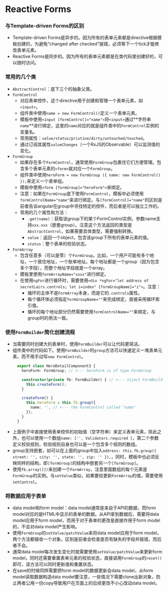 Reactive Forms
=========

### 与Template-driven Forms的区别

* Template-driven Forms是异步的。因为所有的表单元素都是directive根据模板创建的，为避免“changed after checked”报错，必须等下一个tick才能修改表单元素。
* Reactive Forms是同步的。因为所有的表单元素都是在类代码里创建好的，可以随时访问。

### 常用的几个类

* `AbstractControl`：底下三个的抽象父类。
* `FormControl`
  * 对应表单控件，这个directive用于创建和管理一个表单元素，如`<input>`。
  * 组件类中使用`name = new FormControl()`定义一个表单元素。
  * 模板中使用`<input [formControl]="name">`将`<input>`通过**字符串`name`**进行绑定，这里的`name`对应的就是组件类中的`FormControl`实例的变量名。
  * 常用属性：`value/status/pristine/dirty/untouched/touched`。
  * 通过订阅其属性`valueChanges`（一个RxJS的Observable）可以监测值的变化。
* `FormGroup`
  * 如果存在多个`FormControl`，通常使用`FormGroup`包裹住它们方便管理。包含多个表单元素的`<form>`就对应一个`FormGroup`。
  * 组件类中使用`heroForm = new FormGroup ({ name: new FormControl() });`来定义一个表单组。
  * 模板中使用`<form [formGroup]="heroForm">`来绑定。
  * 注意：如果在`FormGroup`底下使用`FormControl`，模板中必须使用`formControlName="name"`来进行绑定。与`[formControl]="name"`的区别是前者告诉angular在group中寻找特定的控件，而后者是可以独立工作的。
  * 常用的几个属性和方法：
    * `.get(name)`：获取该group下的某个FormControl实例，参数name支持`xxx.xxx`（嵌套group）。注意这个方法返回的类型是`AbstractControl`，如果需要具体类型，需要强制转换。
    * `value`：返回一个object，包含该group下所有的表单元素的值。
    * `status`：整个表单的校验状态。
* `FormArray`
  * 包含任意多（可以是零）个`FormGroup`。比如，一个用户可能有多个地址，一个居住地址，一个账单地址。每个地址都是一个group（因为包含多个字段），而整个地址字段就是一个array。
  * 模板里使用`formArrayName="xxxx"`进行绑定。
  * 在使用`ngFor`进行循环时，需要使用`<div *ngFor="let address of secretLairs.controls; let i=index" [formGroupName]="i">`。注意：
    * 循环的主体不是`FormArray`本身，而是它的`.controls`属性。
    * 每个循环体必须指定`formGroupName=""`来完成绑定，直接采用循环索引值。
    * 循环的每个地址部分仍然需要使用`formControlName=""`来绑定，与group时的用法一致。

### 使用`FormBuilder`简化创建流程

* 当需要同时创建大的表单时，使用`FormBuilder`可以让代码更简洁。
* 组件类中的代码如下。使用`FormBuilder`的`group`方法可以快速定义一堆表单元素，而不用手动写`new FormControl`。
  ``` typescript
    export class HeroDetailComponent3 {
      heroForm: FormGroup; // <--- heroForm is of type FormGroup

      constructor(private fb: FormBuilder) { // <--- inject FormBuilder
        this.createForm();
      }

      createForm() {
        this.heroForm = this.fb.group({
          name: '', // <--- the FormControl called "name"
        });
      }
    }
  ```
* 上面例子中直接使用表单控件的初始值（空字符串）来定义表单元素，除此之外，也可以使用一个数组`name: ['', Validators.required ]`，第二个参数定义校验规则，检验规则自身也可以是一个包含多个规则的数组。
* group支持嵌套，如可以在上面的group中加入`address: this.fb.group({ street: '', city: '', state: '', zip: '' }),`，同时，模板中也必须反映同样的结构，即`[formGroup]`的结构中嵌套另一个`[formGroup]`。
* 使用`fb.array([])`来创建一个`FormArray`，注意里面数组的每个元素是`FormGroup`的实例。与`setValue`类似，如果要给更新`FormArray`的值，需要使用`setControl`。

### 将数据应用于表单

* data model和form model：data model通常是来自于API的数据，而form model对应的是HTML中显示的表单的数据。从API拿到数据后，需要将data model应用于form model，而用于对于表单的更改是直接作用于form model的，不会对data model产生影响。
* 使用`FormGroup`的`setValue/patchValue`来将data model应用于form model，两个方法都接收一个对象，区别是前者会检查是否有缺失的字段并报错，而后者不会。
* 通常data model每次发生变化时就需要使用`setValue/patchValue`来更新form model，同时还需要重置表单元素的校验状态，直接调用`FormGroup`的`reset()`即可，该方法可以同时更新值和重置状态。
* 在save的时候同样需要把form model的数据更新会data model，从form model读取数据构造data model要注意，一些情况下需要clone出新对象，防止两者公用一份copy导致用户在页面上的后续更改不小心改动data model。
